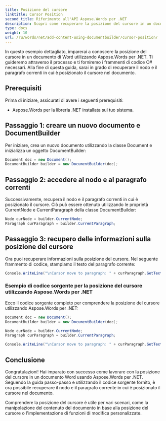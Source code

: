 ```yaml
---
title: Posizione del cursore
linktitle: Cursor Position
second_title: Riferimento all'API Aspose.Words per .NET
description: Scopri come recuperare la posizione del cursore in un documento di Word utilizzando Aspose.Words per .NET Guida dettagliata.
type: docs
weight: 10
url: /ru/words/net/add-content-using-documentbuilder/cursor-position/
---
```


In questo esempio dettagliato, imparerai a conoscere la posizione del cursore in un documento di Word utilizzando Aspose.Words per .NET. Ti guideremo attraverso il processo e ti forniremo i frammenti di codice C# necessari. Alla fine di questa guida, sarai in grado di recuperare il nodo e il paragrafo correnti in cui è posizionato il cursore nel documento.

## Prerequisiti
Prima di iniziare, assicurati di avere i seguenti prerequisiti:
- Aspose.Words per la libreria .NET installata sul tuo sistema.

## Passaggio 1: creare un nuovo documento e DocumentBuilder
Per iniziare, crea un nuovo documento utilizzando la classe Document e inizializza un oggetto DocumentBuilder:

```csharp
Document doc = new Document();
DocumentBuilder builder = new DocumentBuilder(doc);
```

## Passaggio 2: accedere al nodo e al paragrafo correnti
Successivamente, recupera il nodo e il paragrafo correnti in cui è posizionato il cursore. Ciò può essere ottenuto utilizzando le proprietà CurrentNode e CurrentParagraph della classe DocumentBuilder:

```csharp
Node curNode = builder.CurrentNode;
Paragraph curParagraph = builder.CurrentParagraph;
```

## Passaggio 3: recupero delle informazioni sulla posizione del cursore
Ora puoi recuperare informazioni sulla posizione del cursore. Nel seguente frammento di codice, stampiamo il testo del paragrafo corrente:

```csharp
Console.WriteLine("\nCursor move to paragraph: " + curParagraph.GetText());
```

### Esempio di codice sorgente per la posizione del cursore utilizzando Aspose.Words per .NET
Ecco il codice sorgente completo per comprendere la posizione del cursore utilizzando Aspose.Words per .NET:

```csharp
Document doc = new Document();
DocumentBuilder builder = new DocumentBuilder(doc);

Node curNode = builder.CurrentNode;
Paragraph curParagraph = builder.CurrentParagraph;

Console.WriteLine("\nCursor move to paragraph: " + curParagraph.GetText());
```

## Conclusione
Congratulazioni! Hai imparato con successo come lavorare con la posizione del cursore in un documento Word usando Aspose.Words per .NET. Seguendo la guida passo-passo e utilizzando il codice sorgente fornito, è ora possibile recuperare il nodo e il paragrafo corrente in cui è posizionato il cursore nel documento.

Comprendere la posizione del cursore è utile per vari scenari, come la manipolazione del contenuto del documento in base alla posizione del cursore o l'implementazione di funzioni di modifica personalizzate.

